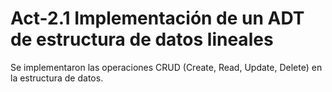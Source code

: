 # Act-2.1 Implementación de un ADT de estructura de datos lineales

Se implementaron las operaciones CRUD (Create, Read, Update, Delete) en la estructura de datos.
